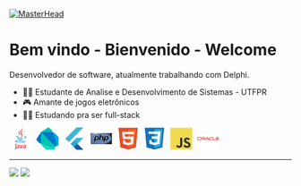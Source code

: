 [![MasterHead](https://visme.co/blog/wp-content/uploads/2019/10/animated-presentation-software-header.gif)]()

# Bem vindo - Bienvenido - Welcome 

Desenvolvedor de software, atualmente trabalhando com Delphi.

- 👨‍🎓 Estudante de Analise e Desenvolvimento de Sistemas - UTFPR
- 🎮 Amante de jogos eletrônicos
- 👩‍💻 Estudando pra ser full-stack

<div>
  <img src="https://github.com/devicons/devicon/blob/master/icons/java/java-original-wordmark.svg" title="Java" alt="Java" width="40" height="40"/>&nbsp;
  <img src="https://github.com/devicons/devicon/blob/master/icons/dart/dart-original.svg" title="Dart" alt="Dart" width="40" height="40"/>&nbsp;
  <img src="https://github.com/devicons/devicon/blob/master/icons/flutter/flutter-original.svg" title="Flutter" alt="Flutter" width="40" height="40"/>&nbsp;
  <img src="https://github.com/devicons/devicon/blob/master/icons/php/php-original.svg" title="PHP" alt="PHP" width="40" height="40"/>&nbsp;
  <img src="https://github.com/devicons/devicon/blob/master/icons/html5/html5-original.svg" title="HTML5" alt="HTML" width="40" height="40"/>&nbsp;
  <img src="https://github.com/devicons/devicon/blob/master/icons/css3/css3-original.svg" title="CSS3" alt="CSS" width="40" height="40"/>&nbsp;
  <img src="https://github.com/devicons/devicon/blob/master/icons/javascript/javascript-original.svg" title="JavaScript" alt="JavaScript" width="40" height="40"/>&nbsp;
  <img src="https://github.com/devicons/devicon/blob/master/icons/oracle/oracle-original.svg" title="Oracle" alt="Oracle" width="40" height="40"/>&nbsp;
</div>

---

<div align = "left">
<img height = "200em" src="https://github-readme-stats.vercel.app/api/top-langs/?username=gmendws&show_icons=true&theme=dracula&count_private=true"/>
<img height = "200em" src="https://github-readme-stats.vercel.app/api?username=gmendws&show_icons=true&show_icons=true&theme=dracula&count_private=true" />
</div>
